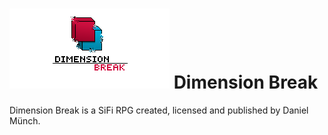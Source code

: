 # ![alt text](https://github.com/leinad1313/Dimension-Break/blob/master/TopLogo.png) Dimension Break

Dimension Break is a SiFi RPG created, licensed and published by Daniel Münch.


